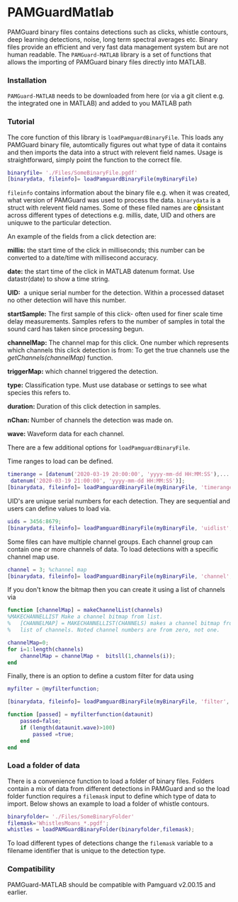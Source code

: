 # PAMGuardMatlab

PAMGuard binary files contains detections such as clicks, whistle contours, deep learning detections, noise, long term spectral averages etc. Binary files provide an efficient and very fast data management system but are not human readable. The `PAMGuard-MATLAB` library is a set of functions that allows the importing of PAMGuard binary files directly into MATLAB.

### Installation

`PAMGuard-MATLAB` needs to be downloaded from here (or via a git client e.g. the integrated one in MATLAB) and added to you MATLAB path

### Tutorial

The core function of this library is `loadPamguardBinaryFile`. This loads any PAMGuard binary file, automtically figures out what type of data it contains and then imports the data into a struct with relevent field names. Usage is straightforward, simply point the function to the correct file. 

```matlab
binaryfile= './Files/SomeBinaryFile.pgdf'
[binarydata, fileinfo]= loadPamguardBinaryFile(myBinaryFile)
```

`fileinfo` contains information about the binary file e.g. when it was created, what version of PAMGuard was used to process the data. `binarydata` is a struct with relevent field names. Some of these filed names are c<mark>o</mark>nsistant across different types of detections e.g. millis, date, UID and others are uniquwe to the particular detection. 

An example of the fields from a click detection are:

**millis:** the start time of the click in milliseconds; this number can be
converted to a date/time with millisecond accuracy.

**date:** the start time of the click in MATLAB datenum format. Use datastr(date)
to show a time string.

**UID:**  a unique serial number for the
detection. Within a processed dataset no other detection will have this number.

**startSample:** The first sample of this click- often used for
finer scale time delay measurements. Samples refers to the number of samples in
total the sound card has taken since processing begun.

**channelMap:** The channel map for this click. One number which
represents which channels this click detection is from: To get the true
channels use the *getChannels(channelMap)* function.

**triggerMap:** which channel triggered the detection.

**type:** Classification type. Must use database or settings to see what species
this refers to.

**duration:** Duration of this click detection in samples.

**nChan:** Number of channels the
detection was made on.

**wave:** Waveform data for each channel.

There are a few additional options for `loadPamguardBinaryFile`.

Time ranges to load can be defined. 

```matlab
timerange = [datenum('2020-03-19 20:00:00', 'yyyy-mm-dd HH:MM:SS'),...
 datenum('2020-03-19 21:00:00', 'yyyy-mm-dd HH:MM:SS')];
[binarydata, fileinfo]= loadPamguardBinaryFile(myBinaryFile, 'timerange', timerange)
```

UID's are unique serial numbers for each detection. They are sequential and users can define values to load via. 

```matlab
uids = 3456:8679;
[binarydata, fileinfo]= loadPamguardBinaryFile(myBinaryFile, 'uidlist', uids)
```

Some files can have multiple channel groups. Each channel group can contain one or more channels of data. To load detections with a specific channel map use. 

```matlab
channel = 3; %channel map
[binarydata, fileinfo]= loadPamguardBinaryFile(myBinaryFile, 'channel', channel)
```

If you don't know the bitmap then you can create it using a list of channels via 

```matlab
function [channelMap] = makeChannelList(channels)
%MAKECHANNELLIST Make a channel bitmap from list. 
%   [CHANNELMAP] = MAKECHANNELLIST(CHANNELS) makes a channel bitmap from a
%   list of channels. Noted channel numbers are from zero, not one. 

channelMap=0;
for i=1:length(channels)
    channelMap = channelMap +  bitsll(1,channels(i));
end
```

Finally, there is an option to define a custom filter for data using

```matlab
myfilter = @myfilterfunction;

[binarydata, fileinfo]= loadPamguardBinaryFile(myBinaryFile, 'filter', myfilter);

function [passed] = myfilterfunction(dataunit)
    passed=false;
    if (length(dataunit.wave)>100)
        passed =true;
    end
end
```

### Load a folder of data

There is a convenience function to load a folder of binary files. Folders contain a mix of data from different detections in PAMGuard and so the load folder function requires a `filemask` input to define which type of data to import. Below shows an example to load a folder of whistle contours. 

```matlab
binaryfolder= './Files/SomeBinaryFolder'
filemask='WhistlesMoans_*.pgdf';
whistles = loadPAMGuardBinaryFolder(binaryfolder,filemask);
```

To load different types of detections change the `filemask` variable to a filename identifier that is unique to the detection type. 

### Compatibility

PAMGuard-MATLAB should be compatible with Pamguard v2.00.15 and earlier.
